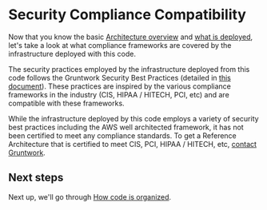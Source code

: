 # Security Compliance Compatibility

Now that you know the basic [Architecture overview](./01-architecture-overview.md) and [what is
deployed](./02-whats-deployed.md), let's take a look at what compliance frameworks are covered by the infrastructure
deployed with this code.

The security practices employed by the infrastructure deployed from this code follows the Gruntwork Security Best
Practices (detailed in [this
document](https://docs.google.com/document/u/1/d/e/2PACX-1vTikva7hXPd2h1SSglJWhlW8W6qhMlZUxl0qQ9rUJ0OX22CQNeM-91w4lStRk9u2zQIn6lPejUbe-dl/pub)).
These practices are inspired by the various compliance frameworks in the industry (CIS, HIPAA / HITECH, PCI, etc) and
are compatible with these frameworks.

While the infrastructure deployed by this code employs a variety of security best practices including the AWS well
architected framework, it has not been certified to meet any compliance standards. To get a Reference Architecture that
is certified to meet CIS, PCI, HIPAA / HITECH, etc, [contact Gruntwork](https://gruntwork.io/contact/).




## Next steps

Next up, we'll go through [How code is organized](04-how-code-is-organized.md).
